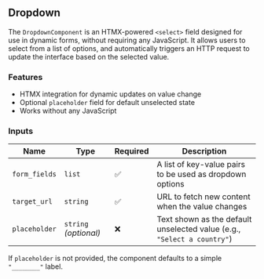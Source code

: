 ## Dropdown

The `DropdownComponent` is an HTMX-powered `<select>` field designed for use in dynamic forms, without requiring any JavaScript. It allows users to select from a list of options, and automatically triggers an HTTP request to update the interface based on the selected value.

### Features

- HTMX integration for dynamic updates on value change
- Optional `placeholder` field for default unselected state
- Works without any JavaScript


### Inputs

| Name         | Type                  | Required | Description                                                             |
|--------------|-----------------------|----------|-------------------------------------------------------------------------|
| `form_fields`| `list`                | ✅        | A list of key-value pairs to be used as dropdown options               |
| `target_url` | `string`              | ✅        | URL to fetch new content when the value changes                         |
| `placeholder`| `string` _(optional)_ | ❌        | Text shown as the default unselected value (e.g., `"Select a country"`) |

If `placeholder` is not provided, the component defaults to a simple `"________"` label.

